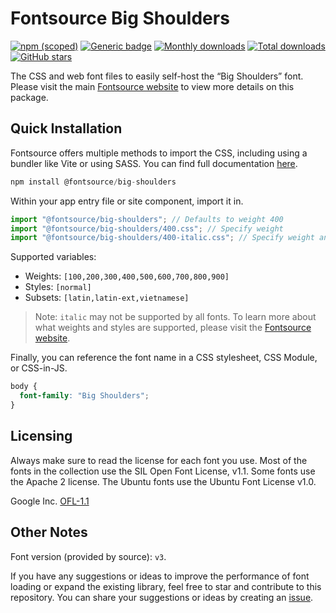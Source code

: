 # Fontsource Big Shoulders

[![npm (scoped)](https://img.shields.io/npm/v/@fontsource/big-shoulders?color=brightgreen)](https://www.npmjs.com/package/@fontsource/big-shoulders) [![Generic badge](https://img.shields.io/badge/fontsource-passing-brightgreen)](https://github.com/fontsource/fontsource) [![Monthly downloads](https://badgen.net/npm/dm/@fontsource/big-shoulders)](https://github.com/fontsource/fontsource) [![Total downloads](https://badgen.net/npm/dt/@fontsource/big-shoulders)](https://github.com/fontsource/fontsource) [![GitHub stars](https://img.shields.io/github/stars/fontsource/fontsource.svg?style=social&label=Star)](https://github.com/fontsource/fontsource/stargazers)

The CSS and web font files to easily self-host the “Big Shoulders” font. Please visit the main [Fontsource website](https://fontsource.org/fonts/big-shoulders) to view more details on this package.

## Quick Installation

Fontsource offers multiple methods to import the CSS, including using a bundler like Vite or using SASS. You can find full documentation [here](https://fontsource.org/docs/getting-started/introduction).

```javascript
npm install @fontsource/big-shoulders
```

Within your app entry file or site component, import it in.

```javascript
import "@fontsource/big-shoulders"; // Defaults to weight 400
import "@fontsource/big-shoulders/400.css"; // Specify weight
import "@fontsource/big-shoulders/400-italic.css"; // Specify weight and style
```

Supported variables:
- Weights: `[100,200,300,400,500,600,700,800,900]`
- Styles: `[normal]`
- Subsets: `[latin,latin-ext,vietnamese]`

> Note: `italic` may not be supported by all fonts. To learn more about what weights and styles are supported, please visit the [Fontsource website](https://fontsource.org/fonts/big-shoulders).

Finally, you can reference the font name in a CSS stylesheet, CSS Module, or CSS-in-JS.

```css
body {
  font-family: "Big Shoulders";
}
```

## Licensing
Always make sure to read the license for each font you use. Most of the fonts in the collection use the SIL Open Font License, v1.1. Some fonts use the Apache 2 license. The Ubuntu fonts use the Ubuntu Font License v1.0.

Google Inc.
[OFL-1.1](http://scripts.sil.org/OFL)

## Other Notes
Font version (provided by source): `v3`.

If you have any suggestions or ideas to improve the performance of font loading or expand the existing library, feel free to star and contribute to this repository. You can share your suggestions or ideas by creating an [issue](https://github.com/fontsource/fontsource/issues).